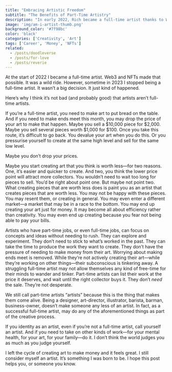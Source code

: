 ```yaml
---
title: "Embracing Artistic Freedom"
subtitle: "The Benefits of Part-Time Artistry"
description: "In early 2022, Rich became a full-time artist thanks to Web3 and NFTs. However, in 2023 he returned to part-time artistry without making a big fuss of it. He argues that being a full-time artist can lead to devaluing one's art due to financial pressure. Artists with other sources of income can explore ideas and concepts without rushing, producing higher-quality work and avoiding the pressure to sell quickly. He emphasizes that part-time artists are still artists and should embrace that identity without self-judgment."
image: 'img/am-i-artist-thumb.png'
background_color: '#7f98bc'
color: 'black'
categories: ['Creativity', 'Art']
tags: ['Career', 'Money', 'NFTs']
related:
  - /posts/doodleverse
  - /posts/for-love
  - /posts/reverie
---
```


At the start of 2022 I became a full-time artist. Web3 and NFTs made that possible. It was a wild ride. However, sometime in 2023 I stopped being a full-time artist. It wasn’t a big decision. It just kind of happened.

Here’s why I think it’s not bad (and probably good) that artists aren’t full-time artists.

If you’re a full-time artist, you need to make art to put bread on the table. And if you need to make ends meet this month, you may drop the price of your art to make that happen. Maybe you sell a $10,000 piece for $2,000. Maybe you sell several pieces worth $1,000 for $100. Once you take this route, it’s difficult to go back. You devalue your art when you do this. Or you pressurise yourself to create at the same high level and sell for the same low level.

Maybe you don’t drop your prices.

Maybe you start creating art that you think is worth less—for two reasons. One, it’s easier and quicker to create. And two, you think the lower price point will attract more collectors. You wouldn’t need to wait too long for pieces to sell. You’d be right about point one. But maybe not point two. What creating pieces that are worth less does is paint you as an artist that creates pieces that are worth less. You may not be happy with these pieces. You may resent them, or creating in general. You may even enter a different market—a market that may be in a race to the bottom. You may end up creating your art just for money. It may become all about efficiency rather than creativity. You may even end up creating because you fear not being able to pay your bills.

Artists who have part-time jobs, or even full-time jobs, can focus on concepts and ideas without needing to rush. They can explore and experiment. They don’t need to stick to what’s worked in the past. They can take the time to produce the work they want to create. They don’t have the pressure of needing to make money from their art. Worrying about making ends meet is removed. While they’re not actively creating their art—while they’re working on other things—their subconscious is tinkering away. A struggling full-time artist may not allow themselves any kind of free-time for their minds to wander and tinker. Part-time artists can list their work at the price it deserves, and wait until the right collector buys it. They don’t *need* the sale. They’re not desperate.

We still call part-time artists “artists” because this is the thing that makes them come alive. Being a designer, art-director, illustrator, barista, barman, business-owner, doesn’t make someone any less of an artist. In fact, as a successful full-time artist, may do any of the aforementioned things as part of the creative process.

If you identity as an artist, even if you’re not a full-time artist, call yourself an artist. And if you need to take on other kinds of work—for your mental health, for your art, for your family—do it. I don’t think the world judges you as much as you judge yourself.

I left the cycle of creating art to make money and it feels great. I still consider myself an artist. It’s something I was born to be. I hope this post helps you, or someone you know.